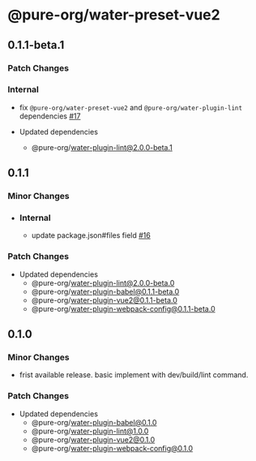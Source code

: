 # @pure-org/water-preset-vue2

## 0.1.1-beta.1

### Patch Changes

### Internal

  - fix `@pure-org/water-preset-vue2` and `@pure-org/water-plugin-lint` dependencies [#17](https://github.com/yidafu/pure-water/pull/17)

- Updated dependencies
  - @pure-org/water-plugin-lint@2.0.0-beta.1

## 0.1.1

### Minor Changes

- ### Internal

  - update package.json#files field [#16](https://github.com/yidafu/pure-water/pull/16)

### Patch Changes

- Updated dependencies
  - @pure-org/water-plugin-lint@2.0.0-beta.0
  - @pure-org/water-plugin-babel@0.1.1-beta.0
  - @pure-org/water-plugin-vue2@0.1.1-beta.0
  - @pure-org/water-plugin-webpack-config@0.1.1-beta.0

## 0.1.0

### Minor Changes

- frist available release. basic implement with dev/build/lint command.

### Patch Changes

- Updated dependencies
  - @pure-org/water-plugin-babel@0.1.0
  - @pure-org/water-plugin-lint@1.0.0
  - @pure-org/water-plugin-vue2@0.1.0
  - @pure-org/water-plugin-webpack-config@0.1.0
